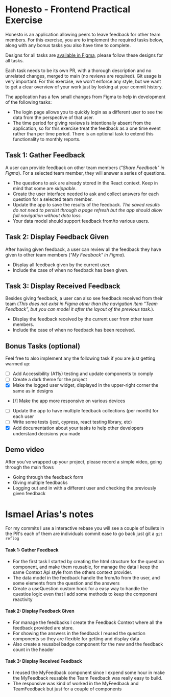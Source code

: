 # Honesto - Frontend Practical Exercise

Honesto is an application allowing peers to leave feedback for other team members. For this exercise, you are to
implement the required tasks below, along with any bonus tasks you also have time to complete.

Designs for all tasks are [available in Figma](https://www.figma.com/file/WZykxZoiJUbjnaYM66tLgn/Practical---FE-Exercise---Honesto-1.2), please follow these designs for all tasks.

Each task needs to be its own PR, with a thorough description and no unrelated changes, merged to main (no reviews are required). Git usage is very important. For this exercise, we won't enforce any style, but we want to get a clear overview of your work just by looking at your commit history.

The application has a few small changes from Figma to help in development of the following tasks:

- The login page allows you to quickly login as a different user to see the data from the perspective of that user.
- The time period for giving reviews is intentionally absent from the application, so for this exercise treat the feedback as a one time event rather than per time period. There is an optional task to extend this functionality to monthly reports.

## Task 1: Gather Feedback

A user can provide feedback on other team members (_"Share Feedback" in Figma_). For a selected team member, they will answer a series of questions.

- The questions to ask are already stored in the React context. Keep in mind that some are _skippable_.
- Create the user interface needed to ask and collect answers for each question for a selected team member.
- Update the app to save the results of the feedback. _The saved results do not need to persist through a page refresh but the app should allow full navigation without data loss._
- Your data model should support feedback from/to various users.

## Task 2: Display Feedback Given

After having given feedback, a user can review all the feedback they have given to other team members (_"My Feedback" in Figma_).

- Display all feedback given by the current user.
- Include the case of when no feedback has been given.

## Task 3: Display Received Feedback

Besides giving feedback, a user can also see feedback received from their team (_This does not exist in Figma other than the navigation item "Team Feedback", but you can model it after the layout of the previous task._).

- Display the feedback received by the current user from other team members.
- Include the case of when no feedback has been received.

## Bonus Tasks (optional)

Feel free to also implement any the following task if you are just getting warmed up:

- [ ] Add Accessibility (A11y) testing and update components to comply
- [ ] Create a dark theme for the project
- [x] Make the logged user widget, displayed in the upper-right corner the same as in designs
- [/] Make the app more responsive on various devices
- [ ] Update the app to have multiple feedback collections (per month) for each user
- [ ] Write some tests (jest, cypress, react testing library, etc)
- [x] Add documentation about your tasks to help other developers understand decisions you made

## Demo video

After you've wrapped up your project, please record a simple video, going through the main flows

- Going through the feedback form
- Giving multiple feedbacks
- Logging out and in with a different user and checking the previously given feedback

# Ismael Arias's notes

For my commits I use a interactive rebase you will see a couple of bullets in the PR's each of them are individuals commit ease
to go back just git a `git reflog`

#### Task 1: Gather Feedback

- For the first task I started by creating the html structure for the question component, and make them reusable,
  for manage the data I keep the same Context Api style from the others context provider.
- The data model in the feedback handle the from/to from the user, and some elements from the question and the answers
- Create a useQuestion custom hook for a easy way to handle the questios logic even that I add some methods to keep the
  component reactivity

#### Task 2: Display Feedback Given

- For manage the feedbacks I create the Feedback Context where all the feedback provided are store.
- For showing the answers in the feedback I reused the question components so they are flexible for getting and display data
- Also create a reusabel badge component for the new and the feedback count in the header

#### Task 3: Display Received Feedback

- I reused the MyFeedback component since I expend some hour in make the MyFeedback reusable the Team Feedback was really easy
  to build.
- The responsive was kind of worked in the MyFeedback and TeamFeedback but just for a couple of components
